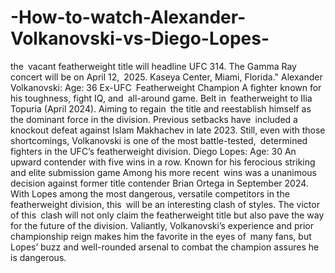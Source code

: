 # -How-to-watch-Alexander-Volkanovski-vs-Diego-Lopes-

the vacant featherweight title will headline UFC 314. The Gamma Ray concert will be on April 12, 2025. Kaseya Center, Miami, Florida."
Alexander Volkanovski:
Age: 36
Ex-UFC Featherweight Champion
A fighter known for his toughness, fight IQ, and all-around game.
Belt in featherweight to Ilia Topuria (April 2024).
Aiming to regain the title and reestablish himself as the dominant force in the division.
Previous setbacks have included a knockout defeat against Islam Makhachev in late 2023. Still, even with those shortcomings, Volkanovski is one of the most battle-tested, determined fighters in the UFC’s featherweight division.
Diego Lopes:
Age: 30
An upward contender with five wins in a row.
Known for his ferocious striking and elite submission game
Among his more recent wins was a unanimous decision against former title contender Brian Ortega in September 2024.
With Lopes among the most dangerous, versatile competitors in the featherweight division, this will be an interesting clash of styles.
The victor of this clash will not only claim the featherweight title but also pave the way for the future of the division. Valiantly, Volkanovski’s experience and prior championship reign makes him the favorite in the eyes of many fans, but Lopes’ buzz and well-rounded arsenal to combat the champion assures he is dangerous.
